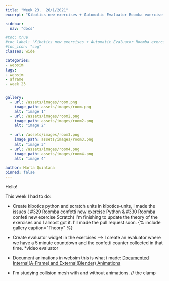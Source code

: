 ```yaml
---
title: "Week 23.  26/1/2021"
excerpt: "Kibotics new exercises + Automatic Evaluator Roomba exercise "

sidebar:
  nav: "docs"

#toc: true
#toc_label: "Kibotics new exercises + Automatic Evaluator Roomba exercise"
#toc_icon: "cog"
classes: wide

categories:
- websim
tags:
- websim
- aframe
- week 23


gallery:
  - url: /assets/images/room.png
    image_path: assets/images/room.png
    alt: "image 1"
  - url: /assets/images/room2.png
    image_path: assets/images/room2.png
    alt: "image 2"
    
  - url: /assets/images/room3.png
    image_path: assets/images/room3.png
    alt: "image 3"
  - url: /assets/images/room4.png
    image_path: assets/images/room4.png
    alt: "image 4"
    
author: Marta Quintana
pinned: false
---
```


Hello! 

This week I had to do:
- Create kibotics python and scratch units in kibotics-units, I made the issues ( #329  Roomba confetti new exercise Python & #330 Roomba confeti new exercise Scratch)
   I'm finishing to update the theory of the exercises and I almost got it. I'll made the pull request soon.
   {% include gallery caption="Theory" %}
   
- Create evaluator widget in the exercises --> I create an evaluator where we have a 5 minute countdown and the confetti counter collected in that time.
*video evaluator

- Document animations in websim this is what i made: 
  [Documented Internal(A-Frame) and External(Blender) Animations](https://github.com/jderobot-hub/kibotics-websim#animations-a-frame--blender-in-our-config-file-)

- I'm studying collision mesh with and without animations. // the clamp
